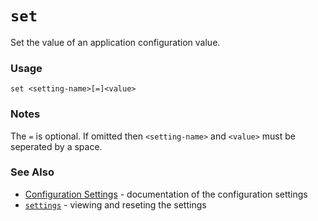 # `set`

Set the value of an application configuration value.

### Usage
`set <setting-name>[=]<value>`

### Notes

The `=` is optional. If omitted then `<setting-name>` and `<value>` must be seperated by a space.

### See Also

* [Configuration Settings](settings-doc.md) - documentation of the configuration settings
* [`settings`](settings.doc) - viewing and reseting the settings